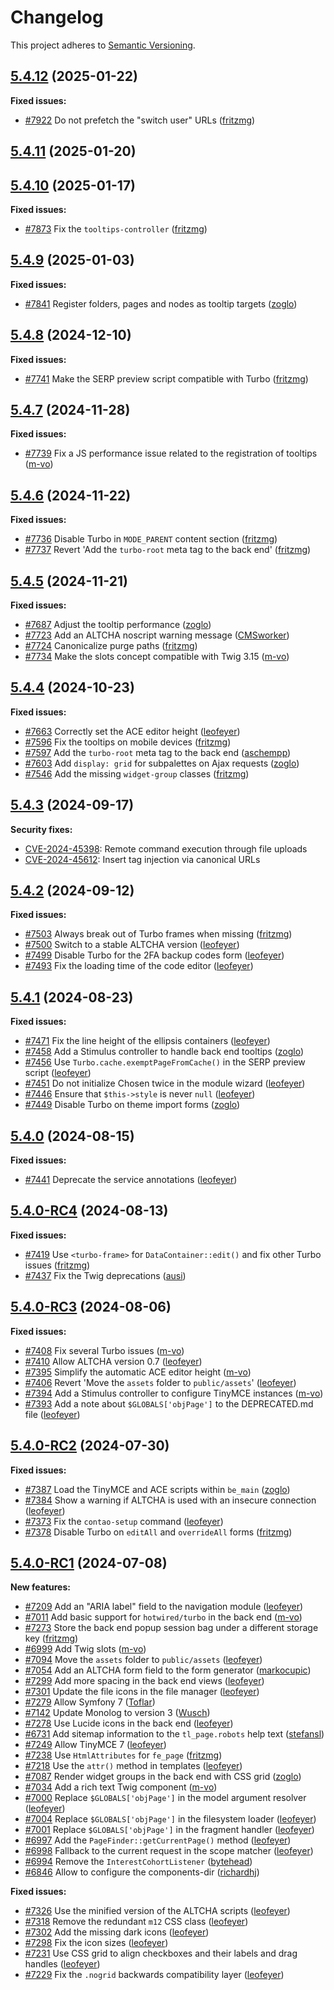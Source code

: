 # Changelog

This project adheres to [Semantic Versioning].

## [5.4.12] (2025-01-22)

**Fixed issues:**

- [#7922] Do not prefetch the "switch user" URLs ([fritzmg])

## [5.4.11] (2025-01-20)

## [5.4.10] (2025-01-17)

**Fixed issues:**

- [#7873] Fix the `tooltips-controller` ([fritzmg])

## [5.4.9] (2025-01-03)

**Fixed issues:**

- [#7841] Register folders, pages and nodes as tooltip targets ([zoglo])

## [5.4.8] (2024-12-10)

**Fixed issues:**

- [#7741] Make the SERP preview script compatible with Turbo ([fritzmg])

## [5.4.7] (2024-11-28)

**Fixed issues:**

- [#7739] Fix a JS performance issue related to the registration of tooltips ([m-vo])

## [5.4.6] (2024-11-22)

**Fixed issues:**

- [#7736] Disable Turbo in `MODE_PARENT` content section ([fritzmg])
- [#7737] Revert 'Add the `turbo-root` meta tag to the back end' ([fritzmg])

## [5.4.5] (2024-11-21)

**Fixed issues:**

- [#7687] Adjust the tooltip performance ([zoglo])
- [#7723] Add an ALTCHA noscript warning message ([CMSworker])
- [#7724] Canonicalize purge paths ([fritzmg])
- [#7734] Make the slots concept compatible with Twig 3.15 ([m-vo])

## [5.4.4] (2024-10-23)

**Fixed issues:**

- [#7663] Correctly set the ACE editor height ([leofeyer])
- [#7596] Fix the tooltips on mobile devices ([fritzmg])
- [#7597] Add the `turbo-root` meta tag to the back end ([aschempp])
- [#7603] Add `display: grid` for subpalettes on Ajax requests ([zoglo])
- [#7546] Add the missing `widget-group` classes ([fritzmg])

## [5.4.3] (2024-09-17)

**Security fixes:**

- [CVE-2024-45398]: Remote command execution through file uploads
- [CVE-2024-45612]: Insert tag injection via canonical URLs

## [5.4.2] (2024-09-12)

**Fixed issues:**

- [#7503] Always break out of Turbo frames when missing ([fritzmg])
- [#7500] Switch to a stable ALTCHA version ([leofeyer])
- [#7499] Disable Turbo for the 2FA backup codes form ([leofeyer])
- [#7493] Fix the loading time of the code editor ([leofeyer])

## [5.4.1] (2024-08-23)

**Fixed issues:**

- [#7471] Fix the line height of the ellipsis containers ([leofeyer])
- [#7458] Add a Stimulus controller to handle back end tooltips  ([zoglo])
- [#7456] Use `Turbo.cache.exemptPageFromCache()` in the SERP preview script ([leofeyer])
- [#7451] Do not initialize Chosen twice in the module wizard ([leofeyer])
- [#7446] Ensure that `$this->style` is never `null` ([leofeyer])
- [#7449] Disable Turbo on theme import forms ([zoglo])

## [5.4.0] (2024-08-15)

**Fixed issues:**

- [#7441] Deprecate the service annotations ([leofeyer])

## [5.4.0-RC4] (2024-08-13)

**Fixed issues:**

- [#7419] Use `<turbo-frame>` for `DataContainer::edit()` and fix other Turbo issues ([fritzmg])
- [#7437] Fix the Twig deprecations ([ausi])

## [5.4.0-RC3] (2024-08-06)

**Fixed issues:**

- [#7408] Fix several Turbo issues ([m-vo])
- [#7410] Allow ALTCHA version 0.7 ([leofeyer])
- [#7395] Simplify the automatic ACE editor height ([m-vo])
- [#7406] Revert 'Move the `assets` folder to `public/assets`' ([leofeyer])
- [#7394] Add a Stimulus controller to configure TinyMCE instances ([m-vo])
- [#7393] Add a note about `$GLOBALS['objPage']` to the DEPRECATED.md file ([leofeyer])

## [5.4.0-RC2] (2024-07-30)

**Fixed issues:**

- [#7387] Load the TinyMCE and ACE scripts within `be_main` ([zoglo])
- [#7384] Show a warning if ALTCHA is used with an insecure connection ([leofeyer])
- [#7373] Fix the `contao-setup` command ([leofeyer])
- [#7378] Disable Turbo on `editAll` and `overrideAll` forms ([fritzmg])

## [5.4.0-RC1] (2024-07-08)

**New features:**

- [#7209] Add an "ARIA label" field to the navigation module ([leofeyer])
- [#7011] Add basic support for `hotwired/turbo` in the back end ([m-vo])
- [#7273] Store the back end popup session bag under a different storage key ([fritzmg])
- [#6999] Add Twig slots ([m-vo])
- [#7094] Move the `assets` folder to `public/assets` ([leofeyer])
- [#7054] Add an ALTCHA form field to the form generator ([markocupic])
- [#7299] Add more spacing in the back end views ([leofeyer])
- [#7301] Update the file icons in the file manager ([leofeyer])
- [#7279] Allow Symfony 7 ([Toflar])
- [#7142] Update Monolog to version 3 ([Wusch])
- [#7278] Use Lucide icons in the back end ([leofeyer])
- [#6731] Add sitemap information to the `tl_page.robots` help text ([stefansl])
- [#7249] Allow TinyMCE 7 ([leofeyer])
- [#7238] Use `HtmlAttributes` for `fe_page` ([fritzmg])
- [#7218] Use the `attr()` method in templates ([leofeyer])
- [#7087] Render widget groups in the back end with CSS grid ([zoglo])
- [#7034] Add a rich text Twig component ([m-vo])
- [#7000] Replace `$GLOBALS['objPage']` in the model argument resolver ([leofeyer])
- [#7004] Replace `$GLOBALS['objPage']` in the filesystem loader ([leofeyer])
- [#7001] Replace `$GLOBALS['objPage']` in the fragment handler ([leofeyer])
- [#6997] Add the `PageFinder::getCurrentPage()` method ([leofeyer])
- [#6998] Fallback to the current request in the scope matcher ([leofeyer])
- [#6994] Remove the `InterestCohortListener` ([bytehead])
- [#6846] Allow to configure the components-dir ([richardhj])

**Fixed issues:**

- [#7326] Use the minified version of the ALTCHA scripts ([leofeyer])
- [#7318] Remove the redundant `m12` CSS class ([leofeyer])
- [#7302] Add the missing dark icons ([leofeyer])
- [#7298] Fix the icon sizes ([leofeyer])
- [#7231] Use CSS grid to align checkboxes and their labels and drag handles ([leofeyer])
- [#7229] Fix the `.nogrid` backwards compatibility layer ([leofeyer])

[Semantic Versioning]: https://semver.org/spec/v2.0.0.html
[5.4.12]: https://github.com/contao/contao/releases/tag/5.4.12
[5.4.11]: https://github.com/contao/contao/releases/tag/5.4.11
[5.4.10]: https://github.com/contao/contao/releases/tag/5.4.10
[5.4.9]: https://github.com/contao/contao/releases/tag/5.4.9
[5.4.8]: https://github.com/contao/contao/releases/tag/5.4.8
[5.4.7]: https://github.com/contao/contao/releases/tag/5.4.7
[5.4.6]: https://github.com/contao/contao/releases/tag/5.4.6
[5.4.5]: https://github.com/contao/contao/releases/tag/5.4.5
[5.4.4]: https://github.com/contao/contao/releases/tag/5.4.4
[5.4.3]: https://github.com/contao/contao/releases/tag/5.4.3
[5.4.2]: https://github.com/contao/contao/releases/tag/5.4.2
[5.4.1]: https://github.com/contao/contao/releases/tag/5.4.1
[5.4.0]: https://github.com/contao/contao/releases/tag/5.4.0
[5.4.0-RC4]: https://github.com/contao/contao/releases/tag/5.4.0-RC4
[5.4.0-RC3]: https://github.com/contao/contao/releases/tag/5.4.0-RC3
[5.4.0-RC2]: https://github.com/contao/contao/releases/tag/5.4.0-RC2
[5.4.0-RC1]: https://github.com/contao/contao/releases/tag/5.4.0-RC1
[CVE-2024-45398]: https://github.com/contao/contao/security/advisories/GHSA-vm6r-j788-hjh5
[CVE-2024-45612]: https://github.com/contao/contao/security/advisories/GHSA-2xpq-xp6c-5mgj
[aschempp]: https://github.com/aschempp
[ausi]: https://github.com/ausi
[bytehead]: https://github.com/bytehead
[CMSworker]: https://github.com/CMSworker
[fritzmg]: https://github.com/fritzmg
[leofeyer]: https://github.com/leofeyer
[m-vo]: https://github.com/m-vo
[markocupic]: https://github.com/markocupic
[richardhj]: https://github.com/richardhj
[stefansl]: https://github.com/stefansl
[Toflar]: https://github.com/Toflar
[Wusch]: https://github.com/Wusch
[zoglo]: https://github.com/zoglo
[#6731]: https://github.com/contao/contao/pull/6731
[#6846]: https://github.com/contao/contao/pull/6846
[#6994]: https://github.com/contao/contao/pull/6994
[#6997]: https://github.com/contao/contao/pull/6997
[#6998]: https://github.com/contao/contao/pull/6998
[#6999]: https://github.com/contao/contao/pull/6999
[#7000]: https://github.com/contao/contao/pull/7000
[#7001]: https://github.com/contao/contao/pull/7001
[#7004]: https://github.com/contao/contao/pull/7004
[#7011]: https://github.com/contao/contao/pull/7011
[#7034]: https://github.com/contao/contao/pull/7034
[#7054]: https://github.com/contao/contao/pull/7054
[#7087]: https://github.com/contao/contao/pull/7087
[#7094]: https://github.com/contao/contao/pull/7094
[#7142]: https://github.com/contao/contao/pull/7142
[#7209]: https://github.com/contao/contao/pull/7209
[#7218]: https://github.com/contao/contao/pull/7218
[#7229]: https://github.com/contao/contao/pull/7229
[#7231]: https://github.com/contao/contao/pull/7231
[#7238]: https://github.com/contao/contao/pull/7238
[#7249]: https://github.com/contao/contao/pull/7249
[#7273]: https://github.com/contao/contao/pull/7273
[#7278]: https://github.com/contao/contao/pull/7278
[#7279]: https://github.com/contao/contao/pull/7279
[#7298]: https://github.com/contao/contao/pull/7298
[#7299]: https://github.com/contao/contao/pull/7299
[#7301]: https://github.com/contao/contao/pull/7301
[#7302]: https://github.com/contao/contao/pull/7302
[#7318]: https://github.com/contao/contao/pull/7318
[#7326]: https://github.com/contao/contao/pull/7326
[#7373]: https://github.com/contao/contao/pull/7373
[#7378]: https://github.com/contao/contao/pull/7378
[#7384]: https://github.com/contao/contao/pull/7384
[#7387]: https://github.com/contao/contao/pull/7387
[#7393]: https://github.com/contao/contao/pull/7393
[#7394]: https://github.com/contao/contao/pull/7394
[#7395]: https://github.com/contao/contao/pull/7395
[#7406]: https://github.com/contao/contao/pull/7406
[#7408]: https://github.com/contao/contao/pull/7408
[#7410]: https://github.com/contao/contao/pull/7410
[#7419]: https://github.com/contao/contao/pull/7419
[#7437]: https://github.com/contao/contao/pull/7437
[#7441]: https://github.com/contao/contao/pull/7441
[#7446]: https://github.com/contao/contao/pull/7446
[#7449]: https://github.com/contao/contao/pull/7449
[#7451]: https://github.com/contao/contao/pull/7451
[#7456]: https://github.com/contao/contao/pull/7456
[#7458]: https://github.com/contao/contao/pull/7458
[#7471]: https://github.com/contao/contao/pull/7471
[#7493]: https://github.com/contao/contao/pull/7493
[#7499]: https://github.com/contao/contao/pull/7499
[#7500]: https://github.com/contao/contao/pull/7500
[#7503]: https://github.com/contao/contao/pull/7503
[#7546]: https://github.com/contao/contao/pull/7546
[#7596]: https://github.com/contao/contao/pull/7596
[#7597]: https://github.com/contao/contao/pull/7597
[#7603]: https://github.com/contao/contao/pull/7603
[#7663]: https://github.com/contao/contao/pull/7663
[#7687]: https://github.com/contao/contao/pull/7687
[#7723]: https://github.com/contao/contao/pull/7723
[#7724]: https://github.com/contao/contao/pull/7724
[#7734]: https://github.com/contao/contao/pull/7734
[#7736]: https://github.com/contao/contao/pull/7736
[#7737]: https://github.com/contao/contao/pull/7737
[#7739]: https://github.com/contao/contao/pull/7739
[#7741]: https://github.com/contao/contao/pull/7741
[#7841]: https://github.com/contao/contao/pull/7841
[#7873]: https://github.com/contao/contao/pull/7873
[#7922]: https://github.com/contao/contao/pull/7922
